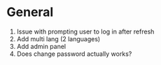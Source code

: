 # General
1. Issue with prompting user to log in after refresh
2. Add multi lang (2 languages)
3. Add admin panel
4. Does change password actually works?